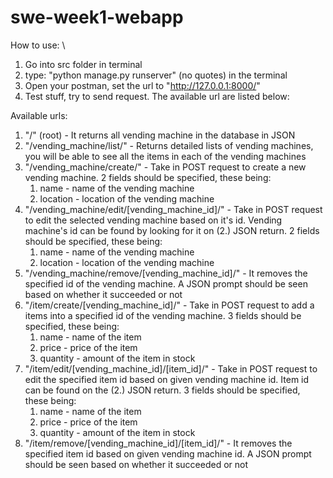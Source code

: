 # swe-week1-webapp

How to use: \
1. Go into src folder in terminal
2. type: "python manage.py runserver" (no quotes) in the terminal
3. Open your postman, set the url to "http://127.0.0.1:8000/"
4. Test stuff, try to send request. The available url are listed below:


Available urls:
1. "/" (root) - It returns all vending machine in the database in JSON
2. "/vending_machine/list/" - Returns detailed lists of vending machines, 
you will be able to see all the items in each of the vending machines
3. "/vending_machine/create/" - Take in POST request to create a new
vending machine. 2 fields should be specified, these being:
   1. name - name of the vending machine
   2. location - location of the vending machine
4. "/vending_machine/edit/[vending_machine_id]/" - Take in POST request to
edit the selected vending machine based on it's id. Vending machine's id can be
found by looking for it on (2.) JSON return. 2 fields should be specified, these being:
   1. name - name of the vending machine
   2. location - location of the vending machine
5.  "/vending_machine/remove/[vending_machine_id]/" - It removes the specified id 
of the vending machine. A JSON prompt should be seen based on whether
it succeeded or not
6. "/item/create/[vending_machine_id]/" - Take in POST request to add a items into a specified id of the
vending machine. 3 fields should be specified, these being:
   1. name - name of the item
   2. price - price of the item
   3. quantity - amount of the item in stock
7. "/item/edit/[vending_machine_id]/[item_id]/" - Take in POST request to edit the specified item id 
based on given vending machine id. Item id can be found on the (2.) JSON return. 
3 fields should be specified, these being:
   1. name - name of the item
   2. price - price of the item
   3. quantity - amount of the item in stock
8. "/item/remove/[vending_machine_id]/[item_id]/" - It removes the specified item id 
based on given vending machine id. A JSON prompt should be seen based on whether
it succeeded or not